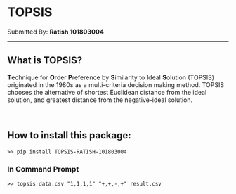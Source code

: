 # TOPSIS


Submitted By: **Ratish 101803004**

***

## What is TOPSIS?

**T**echnique for **O**rder **P**reference by **S**imilarity to **I**deal **S**olution 
(TOPSIS) originated in the 1980s as a multi-criteria decision making method.
TOPSIS chooses the alternative of shortest Euclidean distance from the ideal solution, 
and greatest distance from the negative-ideal solution. 

<br>

## How to install this package:
```
>> pip install TOPSIS-RATISH-101803004
```


### In Command Prompt
```
>> topsis data.csv "1,1,1,1" "+,+,-,+" result.csv
```

